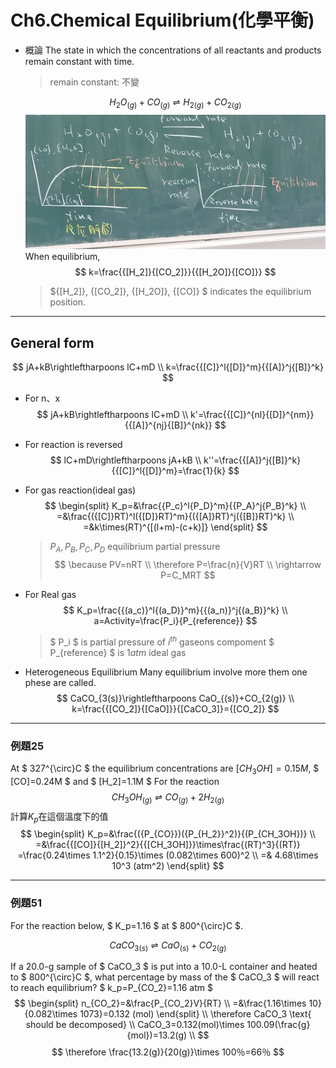 # Ch6.Chemical Equilibrium(化學平衡)

* 概論
The state in which the concentrations of all reactants and products remain constant with time.
  > remain constant: 不變

  $$ H_2O_{(g)}+CO_{(g)}\rightleftharpoons {H_2}_{(g)}+{CO_2}_{(g)} $$
    ![圖](Pictrue/IMG20221021120032.jpg)
When equilibrium, $$ k=\frac{{[H_2]}{[CO_2]}}{{[H_2O]}{[CO]}} $$
    > ${[H_2]}, {[CO_2]}, {[H_2O]}, {[CO]} $ indicates the equilibrium position.

---

## General form

$$
jA+kB\rightleftharpoons lC+mD \\
k=\frac{{[C]}^l{[D]}^m}{{[A]}^j{[B]}^k}
$$

* For n、x
$$
jA+kB\rightleftharpoons lC+mD \\
k'=\frac{{[C]}^{nl}{[D]}^{nm}}{{[A]}^{nj}{[B]}^{nk}}
$$

* For reaction is reversed
$$
lC+mD\rightleftharpoons jA+kB \\
k''=\frac{{[A]}^j{[B]}^k}{{[C]}^l{[D]}^m}=\frac{1}{k}
$$

* For gas reaction(ideal gas)
$$
\begin{split}
  K_p=&\frac{{P_c}^l{P_D}^m}{{P_A}^j{P_B}^k} \\
  =&\frac{({[C]}RT)^l({[D]}RT)^m}{({[A]}RT)^j({[B]}RT)^k} \\
  =&k\times(RT)^{[(l+m)-(c+k)]}
\end{split}
$$
  >
  > $P_A, P_B, P_C,P_D$ equilibrium partial pressure
  > $$
  > \because PV=nRT \\
  > \therefore P=\frac{n}{V}RT \\
  > \rightarrow P=C_MRT
  > $$

* For Real gas
$$
K_p=\frac{{(a_c)}^l{(a_D)}^m}{{(a_n)}^j{(a_B)}^k} \\
a=Activity=\frac{P_i}{P_{reference}}
$$
  >
  > $ P_i $ is partial pressure of $i^{th}$ gaseons compoment
  > $ P_{reference} $ is $1 atm$ ideal gas

* Heterogeneous Equilibrium
  Many equilibrium involve more them one phese are called.
$$
CaCO_{3(s)}\rightleftharpoons CaO_{(s)}+CO_{2(g)} \\
k=\frac{{[CO_2]}{[CaO]}}{[CaCO_3]}={[CO_2]}
$$
<!-- 待補 -->

---

### 例題25

At $ 327^{\circ}C $ the equilibrium concentrations are $[CH_3OH]=0.15M$, $ [CO]=0.24M $ and $ [H_2]=1.1M $ For the reaction
$$ CH_3OH_{(g)}\rightleftharpoons CO_{(g)}+2H_{2(g)} $$
計算$K_p$在這個溫度下的值
$$
\begin{split}
  K_p=&\frac{({P_{CO}})({P_{H_2}}^2)}{(P_{CH_3OH})} \\
  =&\frac{{[CO]}{[H_2]}^2}{{[CH_3OH]}}\times\frac{(RT)^3}{(RT)}
  =\frac{0.24\times 1.1^2}{0.15}\times (0.082\times 600)^2 \\
  =& 4.68\times 10^3 (atm^2)
\end{split}
$$

---

### 例題51

For the reaction below, $ K_p=1.16 $ at $ 800^{\circ}C $.

$$ CaCO_{3(s)}\rightleftharpoons CaO_{(s)}+CO_{2(g)} $$

If a 20.0-g sample of $ CaCO_3 $ is put into a 10.0-L container and heated to $ 800^{\circ}C $, what percentage by mass of the $ CaCO_3 $ will react to reach equilibrium?
$ k_p=P_{CO_2}=1.16 atm $
$$
\begin{split}
  n_{CO_2}=&\frac{P_{CO_2}V}{RT} \\
  =&\frac{1.16\times 10}{0.082\times 1073}=0.132 (mol)
\end{split} \\
\therefore CaCO_3 \text{ should be decomposed} \\
CaCO_3=0.132(mol)\times 100.09(\frac{g}{mol})=13.2(g) \\
$$
$$ \therefore \frac{13.2(g)}{20(g)}\times 100％=66％ $$
